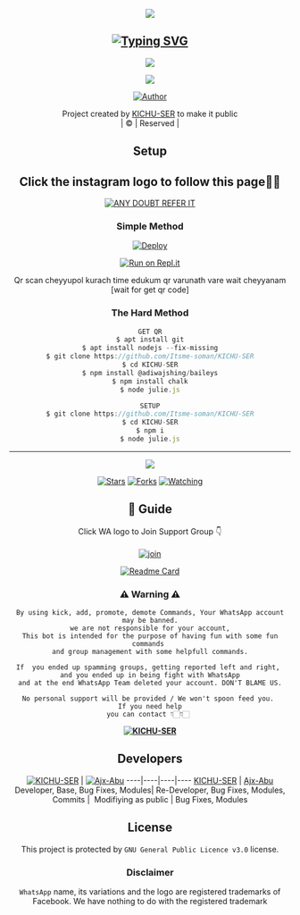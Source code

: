 <div align="center">
  <p align="center">
<img src=https://i.imgur.com/U5vuiAB.png>
</p>

## [![Typing SVG](https://readme-typing-svg.herokuapp.com?font=Rockstar-ExtraBold&color=7500D1&lines=WELCOME+TO+KICHU-SER+WA+BOT+REPO;CREATED+BY+KICHU+SER;THIS+IS+A+USERBOT+PRIVATE+AND+PUBLIC+BOT;WITH+MORE+FEATURES)](https://git.io/typing-svg)

 </a>
</p>

<div align="center">
  <p align="center">
<img src=https://i.imgur.com/2V88P25.jpeg>
</p>

<img src=https://i.ibb.co/s1CSFK7/ae6572d653ee04f78fc986bddd89d5b3.png>
</p>


  <p align="center">
<a href="https:"><img title="Author" src="https://img.shields.io/badge/Author--Itsmesoman/KICHU-SER?color=blue&style=for-the-badge&logo=whatsapp"></a>
</p>
</div>
<p align="center">
Project created by <a href="https://github.com/Itsme-soman">KICHU-SER</a> to make it public
    <br>
       | © |
        Reserved |
    <br> 
</p>

## Setup
<div align="center"> 


## Click the instagram logo to follow this page👀✨

 [![ANY DOUBT REFER IT](https://i.imgur.com/cOevAnk.png)](https://instagram.com/kichu_nrd?utm_medium=copy_link)

  ### Simple Method
  
[![Deploy](https://www.herokucdn.com/deploy/button.svg)](https://heroku.com/deploy?template=https://github.com/Itsme-soman/KICHU-SER.git)



  
[![Run on Repl.it](https://repl.it/badge/github/quiec/whatsAlfa)](https://replit.com/@Itsme-soman/KICHUSER)

Qr scan cheyyupol kurach time edukum qr varunath vare wait cheyyanam  [wait for get qr code]
  
### The Hard Method
```js
GET QR
$ apt install git
$ apt install nodejs --fix-missing
$ git clone https://github.com/Itsme-soman/KICHU-SER
$ cd KICHU-SER
$ npm install @adiwajshing/baileys
$ npm install chalk
$ node julie.js
```
      
```js
SETUP
$ git clone https://github.com/Itsme-soman/KICHU-SER
$ cd KICHU-SER
$ npm i
$ node julie.js
```

----

  <p align="center">
  <a href="https://github.com/Itsme-soman/KICHU-SER">
    
<a href="https://github.com/Itsme-soman/followers">
<img src="https://img.shields.io/github/repo-size/cyberchekuthan/Kaztroserv1_v2?color=green&label=Repo%20total%20size&style=plastic">
<p align="center">
<a href="https://github.com/Itsme-soman/followers"
<img title="Followers" src="https://img.shields.io/github/followers/Aj-fx?color=blue&style=flat-square"></a>
<a href="https://github.com/Itsme-soman/KICHU-SER/stargazers/"><img title="Stars" src="https://img.shields.io/github/stars/Itsme-soman/KICHU-SER?color=blue&style=flat-square"></a>
<a href="https://github.com/Itsme-soman/KICHU-SER/network/members"><img title="Forks" src="https://img.shields.io/github/forks/Itsme-soman/KICHU-SER?color=blue&style=flat-square"></a>
<a href="https://github.com/Itsme-soman/KICHU-SER/watchers"><img title="Watching" src="https://img.shields.io/github/watchers/Itsme-soman/KICHU-SER?label=Watchers&color=blue&style=flat-square"></a>
</p>

## 📢 Guide
Click WA logo to Join Support Group 👇
    <br>
<br>
  [![join](https://github.com/Alien-alfa/PublicBot/blob/main/wlogo.svg.png)](https://chat.whatsapp.com/DnHJu25Ccss7zn72nPhL8z)
  <div align="center">
       
  [![Readme Card](https://github-readme-stats.vercel.app/api/pin/?username=Itsme-soman&repo=KICHU-SER&theme=nightowl)](https://github.com/Itsme-soman/KICHU-SER)
  </div>
    
### ⚠ Warning ⚠

```
By using kick, add, promote, demote Commands, Your WhatsApp account may be banned.
 we are not responsible for your account, 
This bot is intended for the purpose of having fun with some fun commands 
and group management with some helpfull commands.

If  you ended up spamming groups, getting reported left and right, 
and you ended up in being fight with WhatsApp
and at the end WhatsApp Team deleted your account. DON'T BLAME US.

No personal support will be provided / We won't spoon feed you. 
If you need help
you can contact 👇🏻👇🏻 
```
**[![KICHU-SER](https://raw.githubusercontent.com/rodrigograca31/rodrigograca31/master/matrix.svg)](http://wa.me/917025631103?text=Can%20you%20help%20bro)**

## Developers
  <div align="center">
    
  [![KICHU-SER](https://github.com/Itsme-soman.png?size=100)](https://github.com/Itsme-soman) | [![Ajx-Abu](https://github.com/Ajx-Abu.png?size=100)](https://github.com/Ajx-Abu) 
----|----|----|----
[KICHU-SER](https://github.com/Itsme-soman) | [Ajx-Abu](https://github.com/Ajx-Abu)
Developer, Base, Bug Fixes, Modules| Re-Developer, Bug Fixes, Modules, Commits |  Modifiying  as   public | Bug Fixes, Modules 
  </div>
    


## License
This project is protected by `GNU General Public Licence v3.0` license.

### Disclaimer
`WhatsApp` name, its variations and the logo are registered trademarks of Facebook. We have nothing to do with the registered trademark
